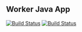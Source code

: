 ## Worker Java App

[![Build Status](http://127.0.0.1:8080/buildStatus/icon?job=instavote%2Fworker-build&subject=Build&color=blue)](http://127.0.0.1:8080/job/instavote/job/worker-build/)
[![Build Status](http://127.0.0.1:8080/buildStatus/icon?job=instavote%2Fworker-test&subject=UnitTest)](http://127.0.0.1:8080/job/instavote/job/worker-test/)
